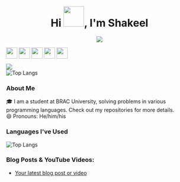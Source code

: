 <!-- Profile Header -->
<h1 align="center">Hi <img src="https://github.com/mitul3737/mitul3737/blob/main/Wave.gif" height="55px" width="55px">, I'm Shakeel</h1>

<!-- Typing SVG -->
<p align="center">
    <img src="https://readme-typing-svg.herokuapp.com?color=E22FE4&width=380&height=45&lines=Student+at+BRAC+University;Java+Enthusiast;Learning+AI+and+ML;Nice+to+Meet+You!&center=true"></a>
</p>

<!-- Social Media Links -->
<p align="left">
<a href="https://twitter.com/your_twitter" target="blank"><img align="center" src="https://github.com/mitul3737/mitul3737/blob/main/socials/twitter.png" title="Twitter" alt="" height="30" /></a>
<a href="https://www.linkedin.com/in/your_linkedin" target="blank"><img align="center" src="https://github.com/mishmanners/MishManners/blob/master/socials/transparent-Linkedin-logo-icon.png" alt="" height="30" /></a>
<a href="https://www.instagram.com/your_instagram" target="blank"><img align="center" src="https://github.com/mitul3737/mitul3737/blob/main/socials/instagram.png" alt="" height="30" /></a>
<a href="https://youtube.com/your_youtube" target="blank"><img align="center" src="https://github.com/mitul3737/mitul3737/blob/main/socials/YouTube.png" alt="" height="30" /></a>
<a href="https://dev.to/your_devto" target="blank"><img align="center" src="https://github.com/mitul3737/mitul3737/blob/main/socials/Devto.png" alt="" height="30" /></a>
</p>

<!-- Visitor Badge -->
![](https://visitor-badge.glitch.me/badge?page_id=officialshakeel.officialshakeel)
<br />
![Top Langs](https://github-readme-stats.vercel.app/api/top-langs/?username=officialshakeel&layout=compact)
### About Me 
🎓 I am a student at BRAC University, solving problems in various programming languages. Check out my repositories for more details.</br>
😄 Pronouns: He/him/his</br>

### Languages I've Used
![Top Langs](https://github-readme-stats.vercel.app/api/top-langs/?username=officialshakeel&layout=compact)

### Blog Posts & YouTube Videos:
<!-- BLOG-POST-LIST:START -->
- [Your latest blog post or video](https://your_blog_or_video_link)
<!-- BLOG-POST-LIST:END -->
